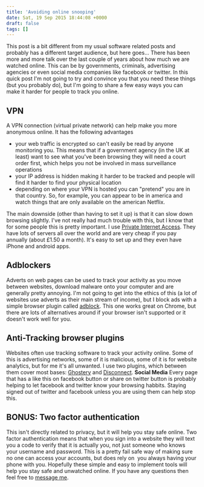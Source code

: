 ```yaml
---
title: 'Avoiding online snooping'
date: Sat, 19 Sep 2015 18:44:08 +0000
draft: false
tags: []
---
```


This post is a bit different from my usual software related posts and probably has a different target audience, but here goes... There has been more and more talk over the last couple of years about how much we are watched online. This can be by governments, criminals, advertising agencies or even social media companies like facebook or twitter. In this quick post I'm not going to try and convince you that you need these things (but you probably do), but I'm going to share a few easy ways you can make it harder for people to track you online.

## VPN
A VPN connection (virtual private network) can help make you more anonymous online. It has the following advantages

*   your web traffic is encrypted so can't easily be read by anyone monitoring you. This means that if a government agency (in the UK at least) want to see what you've been browsing they will need a court order first, which helps you not be involved in mass surveillance operations
*   your IP address is hidden making it harder to be tracked and people will find it harder to find your physical location
*   depending on where your VPN is hosted you can "pretend" you are in that country. So, for example, you can appear to be in america and watch things that are only available on the american Netflix.

The main downside (other than having to set it up) is that it can slow down browsing slightly. I've not really had much trouble with this, but I know that for some people this is pretty important. I use [Private Internet Access](https://www.privateinternetaccess.com/). They have lots of servers all over the world and are very cheap if you pay annually (about £1.50 a month). It's easy to set up and they even have iPhone and android apps.

## Adblockers
Adverts on web pages can be used to track your activity as you move between websites, download malware onto your computer and are generally pretty annoying. I'm not going to get into the ethics of this (a lot of websites use adverts as their main stream of income), but I block ads with a simple browser plugin called [adblock](https://chrome.google.com/webstore/detail/adblock/gighmmpiobklfepjocnamgkkbiglidom?hl=en). This one works great on Chrome, but there are lots of alternatives around if your browser isn't supported or it doesn't work well for you.

## Anti-Tracking browser plugins
Websites often use tracking software to track your activity online. Some of this is advertising networks, some of it is malicious, some of it is for website analytics, but for me it's all unwanted. I use two plugins, which between them cover most bases: [Ghostery](https://www.ghostery.com/en/) and [Disconnect](https://disconnect.me/). **Social Media** Every page that has a like this on facebook button or share on twitter button is probably helping to let facebook and twitter know your browsing habbits. Staying signed out of twitter and facebook unless you are using them can help stop this.

## BONUS: Two factor authentication
This isn't directly related to privacy, but it will help you stay safe online. Two factor authentication means that when you sign into a website they will text you a code to verify that it is actually you, not just someone who knows your username and password. This is a pretty fail safe way of making sure no one can access your accounts, but does rely on  you always having your phone with you. Hopefully these simple and easy to implement tools will help you stay safe and unwatched online. If you have any questions then feel free to [message me](/pages/about-me).